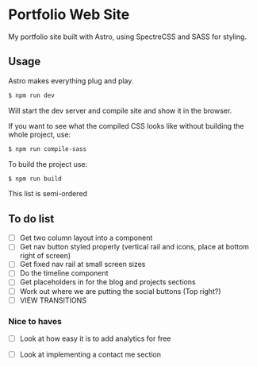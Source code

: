 # Portfolio Web Site

My portfolio site built with Astro, using SpectreCSS and SASS for styling.

## Usage

Astro makes everything plug and play.

```bash
$ npm run dev
```

Will start the dev server and compile site and show it in the browser.

If you want to see what the compiled CSS looks like without building the whole project, use:

```bash
$ npm run compile-sass
```

To build the project use:

```bash
$ npm run build
```

This list is semi-ordered

## To do list
- [ ] Get two column layout into a component
- [ ] Get nav button styled properly (vertical rail and icons, place at bottom right of screen)
- [ ] Get fixed nav rail at small screen sizes
- [ ] Do the timeline component
- [ ] Get placeholders in for the blog and projects sections
- [ ] Work out where we are putting the social buttons (Top right?)
- [ ] VIEW TRANSITIONS

### Nice to haves
- [ ] Look at how easy it is to add analytics for free
- [ ] Look at implementing a contact me section


